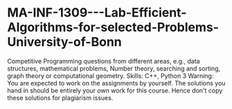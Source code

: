 # MA-INF-1309---Lab-Efficient-Algorithms-for-selected-Problems-University-of-Bonn
 Competitive Programming questions from different areas, e.g., data structures, mathematical problems, Number theory, searching and sorting, graph theory or computational geometry. 
Skills: C++, Python 3 
Warning: You are expected to work on the assignments by yourself. The solutions you hand in should be entirely your own work for this course. Hence don't copy these solutions for plagiarism issues.
